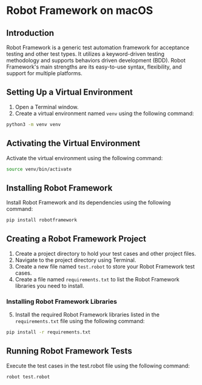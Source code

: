 # Robot Framework on macOS

## Introduction

Robot Framework is a generic test automation framework for acceptance testing and other test types. It utilizes a keyword-driven testing methodology and supports behaviors driven development (BDD). Robot Framework's main strengths are its easy-to-use syntax, flexibility, and support for multiple platforms.

## Setting Up a Virtual Environment

1. Open a Terminal window.
2. Create a virtual environment named `venv` using the following command:

```bash
python3 -m venv venv
```

## Activating the Virtual Environment

Activate the virtual environment using the following command:

```bash
source venv/bin/activate
```

## Installing Robot Framework

Install Robot Framework and its dependencies using the following command:

```bash
pip install robotframework
```

## Creating a Robot Framework Project

1. Create a project directory to hold your test cases and other project files.
2. Navigate to the project directory using Terminal.
3. Create a new file named `test.robot` to store your Robot Framework test cases.
4. Create a file named `requirements.txt` to list the Robot Framework libraries you need to install.

### Installing Robot Framework Libraries

5. Install the required Robot Framework libraries listed in the `requirements.txt` file using the following command:

```bash
pip install -r requirements.txt
```

## Running Robot Framework Tests

Execute the test cases in the test.robot file using the following command:

```bash
robot test.robot
```
